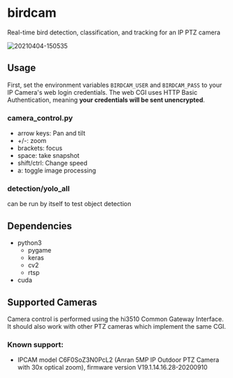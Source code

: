 # birdcam
Real-time bird detection, classification, and tracking for an IP PTZ camera

![20210404-150535](https://user-images.githubusercontent.com/5778014/140254110-1e4bcde0-f892-4d0e-9436-c74edd74f5e1.jpg)


## Usage
First, set the environment variables `BIRDCAM_USER` and `BIRDCAM_PASS` to your IP Camera's web login credentials. 
The web CGI uses HTTP Basic Authentication, meaning **your credentials will be sent unencrypted**.

### camera_control.py
- arrow keys: Pan and tilt 
- +/-: zoom
- brackets: focus
- space: take snapshot
- shift/ctrl: Change speed
- a: toggle image processing

### detection/yolo_all
can be run by itself to test object detection

## Dependencies
- python3
	- pygame
	- keras
	- cv2
	- rtsp
- cuda

## Supported Cameras
Camera control is performed using the hi3510 Common Gateway Interface. It should also work with other PTZ cameras which implement the same CGI.

### Known support:
- IPCAM model C6F0SoZ3N0PcL2 (Anran 5MP IP Outdoor PTZ Camera with 30x optical zoom), firmware version V19.1.14.16.28-20200910
